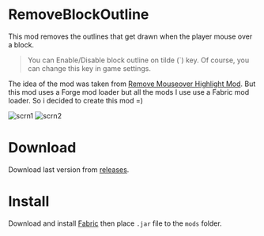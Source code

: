 # RemoveBlockOutline

This mod removes the outlines that get drawn when the player mouse over a block.

> You can Enable/Disable block outline on tilde (`) key. Of course, you can change this key in game settings.

The idea of the mod was taken from [Remove Mouseover Highlight Mod](https://www.curseforge.com/minecraft/mc-mods/remove-mouseover-highlight).
But this mod uses a Forge mod loader but all the mods I use use a Fabric mod loader.
So i decided to create this mod =)

![scrn1](https://i.imgur.com/jTeW1nQ.jpg)
![scrn2](https://i.imgur.com/znVbxXC.jpg)

# Download
Download last version from [releases](https://github.com/xzeldon/RemoveBlockOutline/releases).

# Install
Download and install [Fabric](https://fabricmc.net/use/installer/) then place `.jar` file to the `mods` folder.
